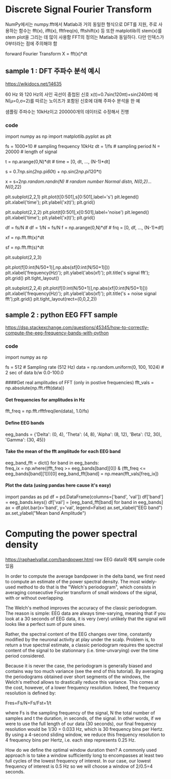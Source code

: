 # Discrete Signal Fourier Transform

NumPy에서는 numpy.fft에서 Matlab과 거의 동일한 형식으로 DFT를 지원,
주로 사용하는 함수는 fft(x), ifft(x), fftfreq(n), fftshift(x) 등
또한 matplotlib의 stem(x)를 stem plot을 그리는 데 많이 사용함
FFT의 정의는 Matlab과 동일하다. 다만 인덱스가 0부터라는 점에 주의해야 함


forward Fourier Transform X = fft(x)*dt


## sample 1 : DFT 주파수 분석 예시
https://wikidocs.net/14635

60 Hz 와 120 Hz의 사인 곡선이 중첩된 신호
x(t)=0.7sin(120πt)+sin(240πt)
에 N(μ=0,σ=2)를 따르는 노이즈가 포함된 신호에 대해 주파수 분석을 한 예

샘플링 주파수는 10kHz이고 200000개의 데이터로 수정해서 진행

### code

import numpy as np
import matplotlib.pyplot as plt

fs = 1000*10     # sampling frequency 10kHz
dt = 1/fs     # sampling period
N  = 20000     # length of signal

t  = np.arange(0,N)*dt   # time = [0, dt, ..., (N-1)*dt]

s = 0.7*np.sin(2*np.pi*60*t) + np.sin(2*np.pi*120*t)

x = s+2*np.random.randn(N)   # random number Normal distn, N(0,2)... N(0,2*2)

plt.subplot(2,2,1)
plt.plot(t[0:501],s[0:501],label='s')
plt.legend()
plt.xlabel('time'); plt.ylabel('x(t)'); plt.grid()


plt.subplot(2,2,2)
plt.plot(t[0:501],x[0:501],label='noise')
plt.legend()
plt.xlabel('time'); plt.ylabel('x(t)'); plt.grid()

df = fs/N   # df = 1/N = fs/N
f = np.arange(0,N)*df     #   frq = [0, df, ..., (N-1)*df]

xf = np.fft.fft(x)*dt

sf = np.fft.fft(s)*dt

plt.subplot(2,2,3)

plt.plot(f[0:int(N/50+1)],np.abs(sf[0:int(N/50+1)]))
plt.xlabel('frequency(Hz)'); plt.ylabel('abs(xf)'); plt.title('s signal fft'); plt.grid()
plt.tight_layout()


plt.subplot(2,2,4)
plt.plot(f[0:int(N/50+1)],np.abs(xf[0:int(N/50+1)]))
plt.xlabel('frequency(Hz)'); plt.ylabel('abs(xf)'); plt.title('s + noise signal fft');plt.grid()
plt.tight_layout(rect=(0,0,2,2))




## sample 2 : python EEG FFT sample 
https://dsp.stackexchange.com/questions/45345/how-to-correctly-compute-the-eeg-frequency-bands-with-python

### code

import numpy as np

fs = 512                                # Sampling rate (512 Hz)
data = np.random.uniform(0, 100, 1024)  # 2 sec of data b/w 0.0-100.0

####Get real amplitudes of FFT (only in postive frequencies)
fft_vals = np.absolute(np.fft.rfft(data))

#### Get frequencies for amplitudes in Hz
fft_freq = np.fft.rfftfreq(len(data), 1.0/fs)

#### Define EEG bands
eeg_bands = {'Delta': (0, 4),
             'Theta': (4, 8),
             'Alpha': (8, 12),
             'Beta': (12, 30),
             'Gamma': (30, 45)}

#### Take the mean of the fft amplitude for each EEG band
eeg_band_fft = dict()
for band in eeg_bands:  
    freq_ix = np.where((fft_freq >= eeg_bands[band][0]) & 
                       (fft_freq <= eeg_bands[band][1]))[0]
    eeg_band_fft[band] = np.mean(fft_vals[freq_ix])

#### Plot the data (using pandas here cause it's easy)
import pandas as pd
df = pd.DataFrame(columns=['band', 'val'])
df['band'] = eeg_bands.keys()
df['val'] = [eeg_band_fft[band] for band in eeg_bands]
ax = df.plot.bar(x='band', y='val', legend=False)
ax.set_xlabel("EEG band")
ax.set_ylabel("Mean band Amplitude")




# Computing the power spectral density
https://raphaelvallat.com/bandpower.html
raw EEG data와 예제 sample code 있음

In order to compute the average bandpower in the delta band, we first need to compute an estimate of the power spectral density. 
The most widely-used method to do that is the "Welch's periodogram", 
which consists in averaging consecutive Fourier transform of small windows of the signal, with or without overlapping.

The Welch's method improves the accuracy of the classic periodogram. 
The reason is simple: EEG data are always time-varying, meaning that if you look at a 30 seconds of EEG data, 
it is very (very) unlikely that the signal will looks like a perfect sum of pure sines. 

Rather, the spectral content of the EEG changes over time, constantly modified by the neuronal activity at play under the scalp. 
Problem is, to return a true spectral estimate, a classic periodogram requires the spectral content of the signal to be stationnary (i.e. time-unvarying) over the time period considered. 

Because it is never the case, the periodogram is generally biased and contains way too much variance (see the end of this tutorial). 
By averaging the periodograms obtained over short segments of the windows, the Welch's method allows to drastically reduce this variance. 
This comes at the cost, however, of a lower frequency resolution. Indeed, the frequency resolution is defined by:

  Fres=Fs/N=Fs/Fst=1/t

where Fs is the sampling frequency of the signal, N the total number of samples and t the duration, in seconds, of the signal. In other words, if we were to use the full length of our data (30 seconds), our final frequency resolution would be 
1/30 = 0.033 Hz, which is 30 frequency bins per Hertz. By using a 4-second sliding window, we reduce this frequency resolution to 4 frequency bins per Hertz, i.e. each step represents 0.25 Hz.

How do we define the optimal window duration then? A commonly used approach is to take a window sufficiently long to encompasses at least two full cycles of the lowest frequency of interest. In our case, our lowest frequency of interest is 0.5 Hz so we will choose a window of 
2/0.5=4 seconds.